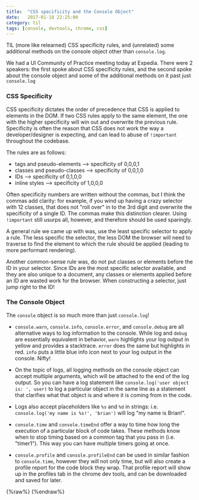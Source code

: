 ```yaml
---
title:  "CSS specificity and the Console Object"
date:   2017-01-18 22:25:00
category: til
tags: [console, devtools, chrome, css]
---
```


TIL (more like relearned) CSS specificity rules, and (unrelated) some additional methods on the console object other than `console.log`.

We had a UI Community of Practice meeting today at Expedia. There were 2 speakers: the first spoke about CSS specificity rules, and the second spoke about the console object and some of the additional methods on it past just `console.log`

### CSS Specificity

CSS specificity dictates the order of precedence that CSS is applied to elements in the DOM. If two CSS rules apply to the same element, the one with the higher specificity will win out and overwrite the previous rule. Specificity is often the reason that CSS does not work the way a developer/designer is expecting, and can lead to abuse of `!important` throughout the codebase.

The rules are as follows:

 - tags and pseudo-elements --> specificity of 0,0,0,1
 - classes and pseudo-classes --> specificity of 0,0,1,0
 - IDs --> specificity of 0,1,0,0
 - inline styles --> specificity of 1,0,0,0

Often specificity numbers are written without the commas, but I think the commas add clarity: for example, if you wind up having a crazy selector with 12 classes, that does not "roll over" in to the 3rd digit and overwrite the specificity of a single ID. The commas make this distinction clearer. Using `!important` still usurps all, however, and therefore should be used sparingly.

A general rule we came up with was, use the least specific selector to apply a rule. The less specific the selector, the less DOM the browser will need to traverse to find the element to which the rule should be applied (leading to more performant rendering).

Another common-sense rule was, do not put classes or elements before the ID in your selector. Since IDs are the most specific selector available, and they are also unique to a document, any classes or elements applied before an ID are wasted work for the browser. When constructing a selector, just jump right to the ID!

 ### The Console Object

The `console` object is so much more than just `console.log`!

 - `console.warn`, `console.info`, `console.error`, and `console.debug` are all alternative ways to log information to the console. While log and `debug` are essentially equivalent in behavior, `warn` highlights your log output in yellow and provides a stacktrace. `error` does the same but highlights in red. `info` puts a little blue info icon next to your log output in the console. Nifty!

 - On the topic of logs, all logging methods on the console object can accept multiple arguments, which will be attached to the end of the log output. So you can have a log statement like `console.log('user object is: ', user)` to log a particular object in the same line as a statement that clarifies what that object is and where it is coming from in the code.

 - Logs also accept placeholders like `%s` and `%d` in strings: i.e. `console.log('my name is %s!', 'brian')` will log "my name is Brian!".

 - `console.time` and `console.timeEnd` offer a way to time how long the execution of a particular block of code takes. These methods know when to stop timing based on a common tag that you pass in (i.e. "timer1"). This way you can have multiple timers going at once.

 - `console.profile` and `console.profileEnd` can be used in similar fashion to `console.time`, however they will not only time, but will also create a profile report for the code block they wrap. That profile report will show up in the profiles tab in the chrome dev tools, and can be downloaded and saved for later.

{%raw%} </TIL> {%endraw%}

